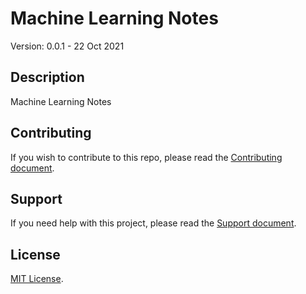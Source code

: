 # Machine Learning Notes 

Version: 0.0.1 - 22 Oct 2021

## Description

Machine Learning Notes

## Contributing

If you wish to contribute to this repo, please read the [Contributing document](.github/CONTRIBUTING.md).

## Support

If you need help with this project, please read the [Support document](.github/SUPPORT.md).

## License

[MIT License](LICENSE).
